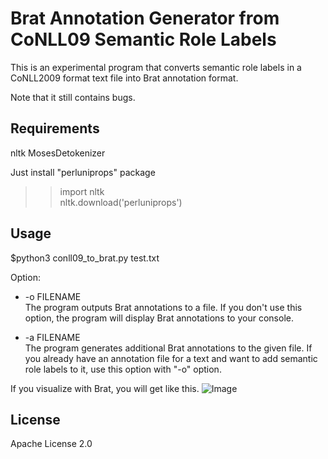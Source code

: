 # Brat Annotation Generator from CoNLL09 Semantic Role Labels
This is an experimental program that converts semantic role labels in a CoNLL2009 format text file into Brat annotation format.

Note that it still contains bugs.

## Requirements
nltk MosesDetokenizer

Just install "perluniprops" package  
 >> import nltk  
 >> nltk.download('perluniprops')


## Usage
$python3 conll09\_to\_brat.py test.txt

Option:

- -o FILENAME  
The program outputs Brat annotations to a file. If you don't use this option, the program will display Brat annotations to your console.

- -a FILENAME  
The program generates additional Brat annotations to the given file. If you already have an annotation file for a text and want to add semantic role labels to it, use this option with "-o" option.


If you visualize with Brat, you will get like this.
![Image](https://i.imgur.com/Tcc9o2R.png "Sample")

## License
Apache License 2.0

